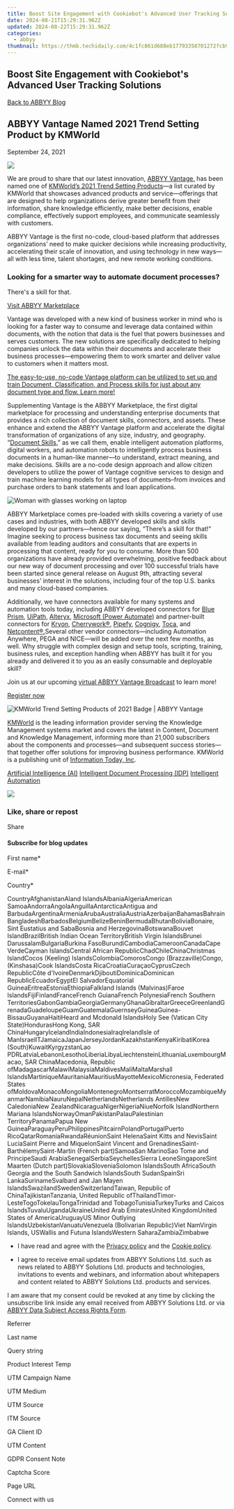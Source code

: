 ```yaml
---
title: Boost Site Engagement with Cookiebot's Advanced User Tracking Solutions
date: 2024-08-21T15:29:31.962Z
updated: 2024-08-22T15:29:31.962Z
categories:
  - abbyy
thumbnail: https://thmb.techidaily.com/4c1fc861d688eb17793358701272fcb990bfc951646524d04a51586ab07132c7.jpg
---
```


## Boost Site Engagement with Cookiebot's Advanced User Tracking Solutions

[Back to ABBYY Blog](https://tools.techidaily.com/abbyy/products/)

## ABBYY Vantage Named 2021 Trend Setting Product by KMWorld

September 24, 2021

![](https://static5.abbyy.com/abbyycommedia/34232/kmworld-vantage-cover-848x444.jpg) 

We are proud to share that our latest innovation, [ABBYY Vantage,](https://tools.techidaily.com/abbyy/products/) has been named one of [KMWorld’s 2021 Trend Setting Products](https://www.kmworld.com/Articles/Editorial/Features/KMWorld-Trend-Setting-Products-of-2021-148073.aspx)—a list curated by KMWorld that showcases advanced products and service—offerings that are designed to help organizations derive greater benefit from their information, share knowledge efficiently, make better decisions, enable compliance, effectively support employees, and communicate seamlessly with customers.

ABBYY Vantage is the first no-code, cloud-based platform that addresses organizations’ need to make quicker decisions while increasing productivity, accelerating their scale of innovation, and using technology in new ways—all with less time, talent shortages, and new remote working conditions.

### Looking for a smarter way to automate document processes?

There's a skill for that.

[Visit ABBYY Marketplace](https://tools.techidaily.com/abbyy/products/) 

Vantage was developed with a new kind of business worker in mind who is looking for a faster way to consume and leverage data contained within documents, with the notion that data is the fuel that powers businesses and serves customers. The new solutions are specifically dedicated to helping companies unlock the data within their documents and accelerate their business processes—empowering them to work smarter and deliver value to customers when it matters most.

[The easy-to-use, no-code Vantage platform can be utilized to set up and train Document, Classification, and Process skills for just about any document type and flow. Learn more!](https://tools.techidaily.com/abbyy/products/)

Supplementing Vantage is the ABBYY Marketplace, the first digital marketplace for processing and understanding enterprise documents that provides a rich collection of document skills, connectors, and assets. These enhance and extend the ABBYY Vantage platform and accelerate the digital transformation of organizations of any size, industry, and geography. “[Document Skills](https://tools.techidaily.com/abbyy/products/),” as we call them, enable intelligent automation platforms, digital workers, and automation robots to intelligently process business documents in a human-like manner—to understand, extract meaning, and make decisions. Skills are a no-code design approach and allow citizen developers to utilize the power of Vantage cognitive services to design and train machine learning models for all types of documents–from invoices and purchase orders to bank statements and loan applications.

![Woman with glasses working on laptop](https://static1.abbyy.com/abbyycommedia/33540/woman-laptop-1-new.jpg)

ABBYY Marketplace comes pre-loaded with skills covering a variety of use cases and industries, with both ABBYY developed skills and skills developed by our partners—hence our saying, “There’s a skill for that!” Imagine seeking to process business tax documents and seeing skills available from leading auditors and consultants that are experts in processing that content, ready for you to consume. More than 500 organizations have already provided overwhelming, positive feedback about our new way of document processing and over 100 successful trials have been started since general release on August 9th, attracting several businesses’ interest in the solutions, including four of the top U.S. banks and many cloud-based companies.

Additionally, we have connectors available for many systems and automation tools today, including ABBYY developed connectors for [Blue Prism](https://tools.techidaily.com/abbyy/products/), [UiPath](https://tools.techidaily.com/abbyy/products/), [Alteryx](https://tools.techidaily.com/abbyy/products/), [Microsoft (Power Automate)](https://marketplace.abbyy.com/root/abbyy-vantage-connector-microsoft-power-automate/) and partner-built connectors for [Kryon](https://tools.techidaily.com/abbyy/products/), [Cherrywork®](https://tools.techidaily.com/abbyy/products/), [Pipefy,](https://tools.techidaily.com/abbyy/products/) [Cognigy](https://tools.techidaily.com/abbyy/products/), [Toca](https://tools.techidaily.com/abbyy/products/), and [Netcontent®.](https://tools.techidaily.com/abbyy/products/)Several other vendor connectors—including Automation Anywhere, PEGA and NICE—will be added over the next few months, as well. Why struggle with complex design and setup tools, scripting, training, business rules, and exception handling when ABBYY has built it for you already and delivered it to you as an easily consumable and deployable skill?

Join us at our upcoming [virtual ABBYY Vantage Broadcast](https://tools.techidaily.com/abbyy/products/) to learn more!

[Register now](https://tools.techidaily.com/abbyy/products/)

![KMWorld Trend Setting Products of 2021 Badge | ABBYY Vantage](https://static1.abbyy.com/abbyycommedia/34233/km-world-2021-winners-badge-small.jpg)

[KMWorld](http://www.kmworld.com/) is the leading information provider serving the Knowledge Management systems market and covers the latest in Content, Document and Knowledge Management, informing more than 21,000 subscribers about the components and processes—and subsequent success stories—that together offer solutions for improving business performance. KMWorld is a publishing unit of [Information Today, Inc](http://www.infotoday.com/).

[Artificial Intelligence (AI)](https://www.abbyy.com/blog/artificial-intelligence-ai/ "Artificial Intelligence (AI)") [Intelligent Document Processing (IDP)](https://www.abbyy.com/blog/intelligent-document-processing-idp/ "Intelligent Document Processing (IDP)") [Intelligent Automation](https://tools.techidaily.com/abbyy/products/) 

<!-- affiliate ads begin -->
<a href="https://store.bitdefender.com/affiliate.php?ACCOUNT=BITLATIN&AFFILIATE=108875&PATH=http%3A%2F%2Fwww.bitdefender.com%2Fbusiness%3FAFFILIATE%3D108875%26RESOURCE%3D30%2525%2BOff%2Ball%2BGravityZone%2BProducts"><img src="https://www.bitdefender.com/content/dam/bitdefender/business/campaign/1200X628.png" border="0"></a>
<!-- affiliate ads end -->
### Like, share or repost

Share 

#### Subscribe for blog updates

First name\*

E-mail\*

Сountry\*

СountryAfghanistanAland IslandsAlbaniaAlgeriaAmerican SamoaAndorraAngolaAnguillaAntarcticaAntigua and BarbudaArgentinaArmeniaArubaAustraliaAustriaAzerbaijanBahamasBahrainBangladeshBarbadosBelgiumBelizeBeninBermudaBhutanBoliviaBonaire, Sint Eustatius and SabaBosnia and HerzegovinaBotswanaBouvet IslandBrazilBritish Indian Ocean TerritoryBritish Virgin IslandsBrunei DarussalamBulgariaBurkina FasoBurundiCambodiaCameroonCanadaCape VerdeCayman IslandsCentral African RepublicChadChileChinaChristmas IslandCocos (Keeling) IslandsColombiaComorosCongo (Brazzaville)Congo, (Kinshasa)Cook IslandsCosta RicaCroatiaCuraçaoCyprusCzech RepublicCôte d'IvoireDenmarkDjiboutiDominicaDominican RepublicEcuadorEgyptEl SalvadorEquatorial GuineaEritreaEstoniaEthiopiaFalkland Islands (Malvinas)Faroe IslandsFijiFinlandFranceFrench GuianaFrench PolynesiaFrench Southern TerritoriesGabonGambiaGeorgiaGermanyGhanaGibraltarGreeceGreenlandGrenadaGuadeloupeGuamGuatemalaGuernseyGuineaGuinea-BissauGuyanaHaitiHeard and Mcdonald IslandsHoly See (Vatican City State)HondurasHong Kong, SAR ChinaHungaryIcelandIndiaIndonesiaIraqIrelandIsle of ManIsraelITJamaicaJapanJerseyJordanKazakhstanKenyaKiribatiKorea (South)KuwaitKyrgyzstanLao PDRLatviaLebanonLesothoLiberiaLibyaLiechtensteinLithuaniaLuxembourgMacao, SAR ChinaMacedonia, Republic ofMadagascarMalawiMalaysiaMaldivesMaliMaltaMarshall IslandsMartiniqueMauritaniaMauritiusMayotteMexicoMicronesia, Federated States ofMoldovaMonacoMongoliaMontenegroMontserratMoroccoMozambiqueMyanmarNamibiaNauruNepalNetherlandsNetherlands AntillesNew CaledoniaNew ZealandNicaraguaNigerNigeriaNiueNorfolk IslandNorthern Mariana IslandsNorwayOmanPakistanPalauPalestinian TerritoryPanamaPapua New GuineaParaguayPeruPhilippinesPitcairnPolandPortugalPuerto RicoQatarRomaniaRwandaRéunionSaint HelenaSaint Kitts and NevisSaint LuciaSaint Pierre and MiquelonSaint Vincent and GrenadinesSaint-BarthélemySaint-Martin (French part)SamoaSan MarinoSao Tome and PrincipeSaudi ArabiaSenegalSerbiaSeychellesSierra LeoneSingaporeSint Maarten (Dutch part)SlovakiaSloveniaSolomon IslandsSouth AfricaSouth Georgia and the South Sandwich IslandsSouth SudanSpainSri LankaSurinameSvalbard and Jan Mayen IslandsSwazilandSwedenSwitzerlandTaiwan, Republic of ChinaTajikistanTanzania, United Republic ofThailandTimor-LesteTogoTokelauTongaTrinidad and TobagoTunisiaTurkeyTurks and Caicos IslandsTuvaluUgandaUkraineUnited Arab EmiratesUnited KingdomUnited States of AmericaUruguayUS Minor Outlying IslandsUzbekistanVanuatuVenezuela (Bolivarian Republic)Viet NamVirgin Islands, USWallis and Futuna IslandsWestern SaharaZambiaZimbabwe

* I have read and agree with the [Privacy policy](https://tools.techidaily.com/abbyy/products/) and the [Cookie policy](https://tools.techidaily.com/abbyy/products/).

* I agree to receive email updates from ABBYY Solutions Ltd. such as news related to ABBYY Solutions Ltd. products and technologies, invitations to events and webinars, and information about whitepapers and content related to ABBYY Solutions Ltd. products and services.  
    
I am aware that my consent could be revoked at any time by clicking the unsubscribe link inside any email received from ABBYY Solutions Ltd. or via [ABBYY Data Subject Access Rights Form](https://tools.techidaily.com/abbyy/products/).

Referrer

Last name

Query string

Product Interest Temp

UTM Campaign Name

UTM Medium

UTM Source

ITM Source

GA Client ID

UTM Content

GDPR Consent Note

Captcha Score

Page URL

Connect with us

<ins class="adsbygoogle"
     style="display:block"
     data-ad-format="autorelaxed"
     data-ad-client="ca-pub-7571918770474297"
     data-ad-slot="1223367746"></ins>



<ins class="adsbygoogle"
     style="display:block"
     data-ad-client="ca-pub-7571918770474297"
     data-ad-slot="8358498916"
     data-ad-format="auto"
     data-full-width-responsive="true"></ins>


